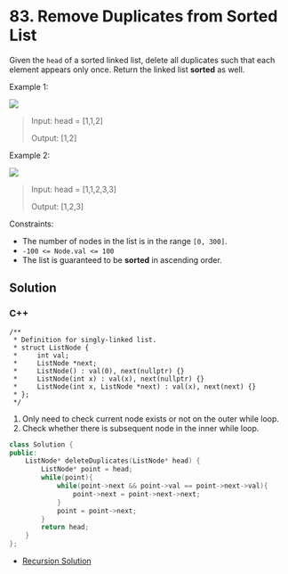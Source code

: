 # 83. Remove Duplicates from Sorted List

Given the `head` of a sorted linked list, delete all duplicates such that each element appears only once. Return the linked list **sorted** as well.

Example 1:

![](https://assets.leetcode.com/uploads/2021/01/04/list1.jpg)

> Input: head = [1,1,2]
> 
> Output: [1,2]

Example 2:

![](https://assets.leetcode.com/uploads/2021/01/04/list2.jpg)

> Input: head = [1,1,2,3,3]
> 
> Output: [1,2,3]

Constraints:

* The number of nodes in the list is in the range `[0, 300]`.
* `-100 <= Node.val <= 100`
* The list is guaranteed to be **sorted** in ascending order.

## Solution

### C++

    /**
     * Definition for singly-linked list.
     * struct ListNode {
     *     int val;
     *     ListNode *next;
     *     ListNode() : val(0), next(nullptr) {}
     *     ListNode(int x) : val(x), next(nullptr) {}
     *     ListNode(int x, ListNode *next) : val(x), next(next) {}
     * };
     */

1. Only need to check current node exists or not on the outer while loop. 
2. Check whether there is subsequent node in the inner while loop. 
```C++
class Solution {
public:
    ListNode* deleteDuplicates(ListNode* head) {
        ListNode* point = head;
        while(point){
            while(point->next && point->val == point->next->val){
                point->next = point->next->next;
            }
            point = point->next;
        }
        return head;
    }
};
```


* [Recursion Solution](../recursion/83.-remove-duplicates-from-sorted-list.md)
